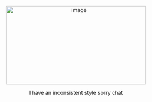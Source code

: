 <p align="center">
    <img width="374" height="210" alt="image" src="https://github.com/user-attachments/assets/d7559c48-3001-4d04-8259-010d7853f0ce" /
>
</p>
<p align="center">
I have an inconsistent style sorry chat

